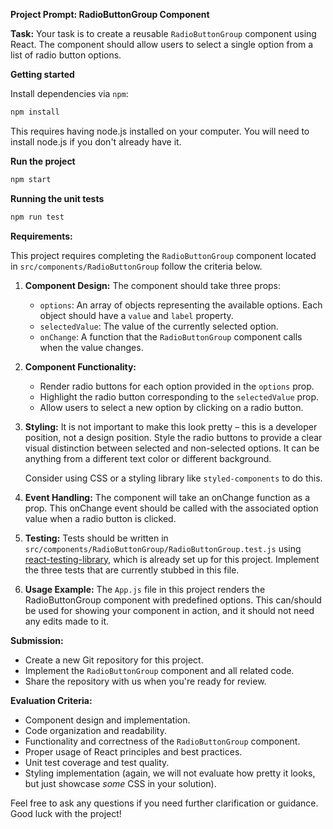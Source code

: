 **Project Prompt: RadioButtonGroup Component**

**Task:**
Your task is to create a reusable `RadioButtonGroup` component using React. The component should allow users to select a single option from a list of radio button options.

**Getting started**

Install dependencies via `npm`:
```sh
npm install
```
This requires having node.js installed on your computer. You will need to install node.js if you don't already have it.

**Run the project**
```sh
npm start
```

**Running the unit tests**

```sh
npm run test
```

**Requirements:**

This project requires completing the `RadioButtonGroup` component located in `src/components/RadioButtonGroup` follow the criteria below.

1. **Component Design:**
   The component should take three props:
   - `options`: An array of objects representing the available options. Each object should have a `value` and `label` property.
   - `selectedValue`: The value of the currently selected option.
   - `onChange`: A function that the `RadioButtonGroup` component calls when the value changes.

2. **Component Functionality:**
   - Render radio buttons for each option provided in the `options` prop.
   - Highlight the radio button corresponding to the `selectedValue` prop.
   - Allow users to select a new option by clicking on a radio button.

3. **Styling:**
   It is not important to make this look pretty – this is a developer position, not a design position. Style the radio buttons to provide a clear visual distinction between selected and non-selected options. It can be anything from a different text color or different background.

   Consider using CSS or a styling library like `styled-components` to do this.

4. **Event Handling:**
   The component will take an onChange function as a prop. This onChange event should be called with the associated option value when a radio button is clicked.

5. **Testing:**
   Tests should be written in `src/components/RadioButtonGroup/RadioButtonGroup.test.js` using [react-testing-library](https://testing-library.com/docs/react-testing-library/intro/), which is already set up for this project. Implement the three tests that are currently stubbed in this file.

6. **Usage Example:**
   The `App.js` file in this project renders the RadioButtonGroup component with predefined options. This can/should be used for showing your component in action, and it should not need any edits made to it.

**Submission:**
- Create a new Git repository for this project.
- Implement the `RadioButtonGroup` component and all related code.
- Share the repository with us when you're ready for review.

**Evaluation Criteria:**
- Component design and implementation.
- Code organization and readability.
- Functionality and correctness of the `RadioButtonGroup` component.
- Proper usage of React principles and best practices.
- Unit test coverage and test quality.
- Styling implementation (again, we will not evaluate how pretty it looks, but just showcase _some_ CSS in your solution).

Feel free to ask any questions if you need further clarification or guidance. Good luck with the project!